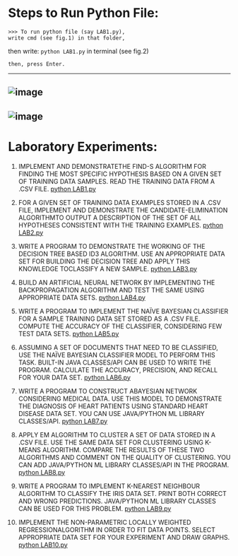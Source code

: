 # Steps to Run Python File:

    >>> To run python file (say LAB1.py), 
    write cmd (see fig.1) in that folder,
    
then write: `python LAB1.py` in terminal (see fig.2)

    then, press Enter.

------------------------------------------
![image](https://user-images.githubusercontent.com/50515418/174725661-9083090b-81fb-474c-9114-bd25253811d3.png)
-------------------------------------
![image](https://user-images.githubusercontent.com/50515418/174725933-5a51933f-7fb1-484c-9545-87eec12b52b3.png)
-----------------------------------------

# Laboratory Experiments:

1. IMPLEMENT AND DEMONSTRATETHE FIND-S ALGORITHM FOR FINDING THE MOST SPECIFIC HYPOTHESIS BASED ON A GIVEN SET OF TRAINING DATA SAMPLES. READ THE TRAINING DATA FROM A .CSV FILE. [python LAB1.py](https://github.com/imvickykumar999/Ideationology-Lab/blob/main/ML%20Lab/1-Find-S%20Algorithm/LAB1.py)

2. FOR A GIVEN SET OF TRAINING DATA EXAMPLES STORED IN A .CSV FILE, IMPLEMENT AND DEMONSTRATE THE CANDIDATE-ELIMINATION ALGORITHMTO OUTPUT A DESCRIPTION OF THE SET OF ALL HYPOTHESES CONSISTENT WITH THE TRAINING EXAMPLES. [python LAB2.py](https://github.com/imvickykumar999/Ideationology-Lab/blob/main/ML%20Lab/2-Candidate-Elimination%20%20Algorithm/LAB2.py)

3. WRITE A PROGRAM TO DEMONSTRATE THE WORKING OF THE DECISION TREE BASED ID3 ALGORITHM. USE AN APPROPRIATE DATA SET FOR BUILDING THE DECISION TREE AND APPLY THIS KNOWLEDGE TOCLASSIFY A NEW SAMPLE. [python LAB3.py](https://github.com/imvickykumar999/Ideationology-Lab/blob/main/ML%20Lab/3-ID3%20Algorithm/LAB3.py)

4. BUILD AN ARTIFICIAL NEURAL NETWORK BY IMPLEMENTING THE BACKPROPAGATION ALGORITHM AND TEST THE SAME USING APPROPRIATE DATA SETS. [python LAB4.py](https://github.com/imvickykumar999/Ideationology-Lab/blob/main/ML%20Lab/4-BackPropogation%20Algorithm/LAB4.py)

5. WRITE A PROGRAM TO IMPLEMENT THE NAÏVE BAYESIAN CLASSIFIER FOR A SAMPLE TRAINING DATA SET STORED AS A .CSV FILE. COMPUTE THE ACCURACY OF THE CLASSIFIER, CONSIDERING FEW TEST DATA SETS. [python LAB5.py](https://github.com/imvickykumar999/Ideationology-Lab/blob/main/ML%20Lab/5-Naive%20Bayesian%20Classifier/LAB5.py)

6. ASSUMING A SET OF DOCUMENTS THAT NEED TO BE CLASSIFIED, USE THE NAÏVE BAYESIAN CLASSIFIER MODEL TO PERFORM THIS TASK. BUILT-IN JAVA CLASSES/API CAN BE USED TO WRITE THE PROGRAM. CALCULATE THE ACCURACY, PRECISION, AND RECALL FOR YOUR DATA SET. [python LAB6.py](https://github.com/imvickykumar999/Ideationology-Lab/blob/main/ML%20Lab/6-Naive%20Bayesian%20Classifier(using%20API)/LAB6.py)

7. WRITE A PROGRAM TO CONSTRUCT ABAYESIAN NETWORK CONSIDERING MEDICAL DATA. USE THIS MODEL TO DEMONSTRATE THE DIAGNOSIS OF HEART PATIENTS USING STANDARD HEART DISEASE DATA SET. YOU CAN USE JAVA/PYTHON ML LIBRARY CLASSES/API. [python LAB7.py](https://github.com/imvickykumar999/Ideationology-Lab/blob/main/ML%20Lab/7-Bayesian%20Network-HeartDisease/LAB7.py)

8. APPLY EM ALGORITHM TO CLUSTER A SET OF DATA STORED IN A .CSV FILE. USE THE SAME DATA SET FOR CLUSTERING USING K-MEANS ALGORITHM. COMPARE THE RESULTS OF THESE TWO ALGORITHMS AND COMMENT ON THE QUALITY OF CLUSTERING. YOU CAN ADD JAVA/PYTHON ML LIBRARY CLASSES/API IN THE PROGRAM. [python LAB8.py](https://github.com/imvickykumar999/Ideationology-Lab/blob/main/ML%20Lab/8-EM%20and%20K-means%20Algorithm/LAB8.py)

9. WRITE A PROGRAM TO IMPLEMENT K-NEAREST NEIGHBOUR ALGORITHM TO CLASSIFY THE IRIS DATA SET. PRINT BOTH CORRECT AND WRONG PREDICTIONS. JAVA/PYTHON ML LIBRARY CLASSES CAN BE USED FOR THIS PROBLEM. [python LAB9.py](https://github.com/imvickykumar999/Ideationology-Lab/blob/main/ML%20Lab/9-k-Nearest%20Neighbour%20Algorithm/LAB9.py)

10. IMPLEMENT THE NON-PARAMETRIC LOCALLY WEIGHTED REGRESSIONALGORITHM IN ORDER TO FIT DATA POINTS. SELECT APPROPRIATE DATA SET FOR YOUR EXPERIMENT AND DRAW GRAPHS. [python LAB10.py](https://github.com/imvickykumar999/Ideationology-Lab/blob/main/ML%20Lab/10-Locally%20Weighted%20Regression%20Algorithm/LAB10.py)
